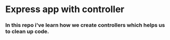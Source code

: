 # Express app with controller

### In this repo i've learn how we create controllers which helps us to clean up code.